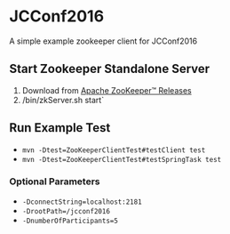 # JCConf2016 

A simple example zookeeper client for JCConf2016 

## Start Zookeeper Standalone Server

1. Download from [Apache ZooKeeper™ Releases](https://zookeeper.apache.org/releases.html)
2. /bin/zkServer.sh start`

## Run Example Test

- `mvn -Dtest=ZooKeeperClientTest#testClient test`
- `mvn -Dtest=ZooKeeperClientTest#testSpringTask test`

### Optional Parameters

- `-DconnectString=localhost:2181`
- `-DrootPath=/jcconf2016` 
- `-DnumberOfParticipants=5`

